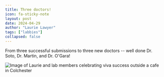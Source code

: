 ```yaml
---
title: Three doctors!
icon: fa-sticky-note
layout: post
date: 2024-04-29
author: "Laurie Lawyer"
tags: ["labbies"]
collapsed: false
---
```


From three successful submissions to three new doctors -- well done Dr. Soto, Dr. Martin, and Dr. O'Gara!

![Image of Laurie and lab members celebrating viva success outside a cafe in Colchester](images/labbies-2024.jpg)

